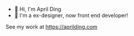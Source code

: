 - 👋 Hi, I'm April Ding
- 👀 I'm a ex-designer, now front end developer!

See my work at https://aprilding.com
